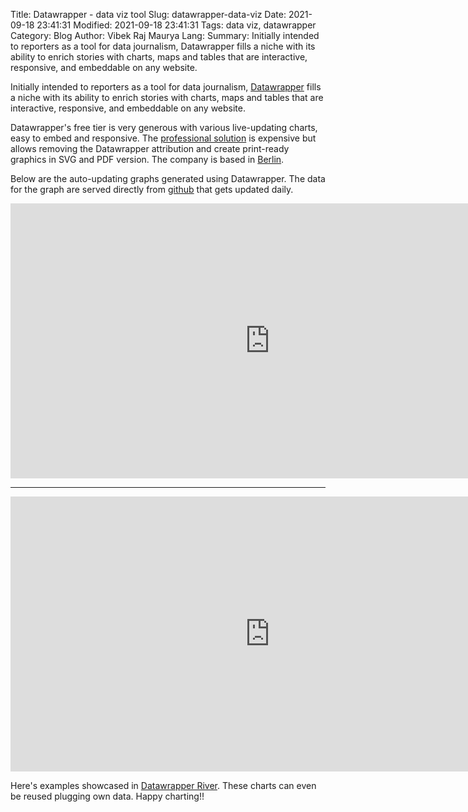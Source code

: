 Title: Datawrapper - data viz tool
Slug: datawrapper-data-viz
Date: 2021-09-18 23:41:31
Modified: 2021-09-18 23:41:31
Tags: data viz, datawrapper
Category: Blog
Author: Vibek Raj Maurya
Lang: 
Summary: Initially intended to reporters as a tool for data journalism,  Datawrapper fills a niche with its ability to enrich stories with charts, maps and tables that are interactive, responsive, and embeddable on any website. 

Initially intended to reporters as a tool for data journalism,  [Datawrapper](https://datawrapper.de) fills a niche with its ability to enrich stories with charts, maps and tables that are interactive, responsive, and embeddable on any website. 

Datawrapper's free tier is very generous with various live-updating charts, easy to embed and responsive. The [professional solution](https://www.datawrapper.de/pricing) is expensive but allows removing the Datawrapper attribution and create print-ready graphics in SVG and PDF version. The company is based in [Berlin](https://bit.ly/39l9zUe).

Below are the auto-updating graphs generated using Datawrapper. The data for the graph are served directly from [github](https://raw.githubusercontent.com/rvibek/covid19_nepal/main/data/covid19aggregate.csv) that gets updated daily.



<iframe title="COVID-19 Nepal " aria-label="Interactive line chart" id="datawrapper-chart-7a6Ru" src="https://datawrapper.dwcdn.net/7a6Ru/3/" scrolling="no" frameborder="0" style="border: none;" width="830" height="440"></iframe>


---

<iframe title="COVID-19 EGYPT" aria-label="Interactive line chart" id="datawrapper-chart-TuC6s" src="https://datawrapper.dwcdn.net/TuC6s/9/" scrolling="no" frameborder="0" style="border: none;" width="830" height="440"></iframe>


Here's examples showcased in [Datawrapper River](https://river.datawrapper.de/). These charts can even be reused plugging own data. Happy charting!!


